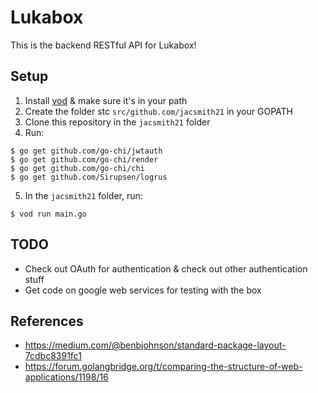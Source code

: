 # Lukabox
This is the backend RESTful API for Lukabox!

## Setup
1. Install [vod](https://github.com/jacsmith21/vod) & make sure it's in your path
2. Create the folder stc `src/github.com/jacsmith21` in your GOPATH
3. Clone this repository in the `jacsmith21` folder
4. Run:
```
$ go get github.com/go-chi/jwtauth
$ go get github.com/go-chi/render
$ go get github.com/go-chi/chi
$ go get github.com/Sirupsen/logrus
```
5. In the `jacsmith21` folder, run:
```
$ vod run main.go
```

## TODO
* Check out OAuth for authentication & check out other authentication stuff
* Get code on google web services for testing with the box

## References
* https://medium.com/@benbjohnson/standard-package-layout-7cdbc8391fc1
* https://forum.golangbridge.org/t/comparing-the-structure-of-web-applications/1198/16
